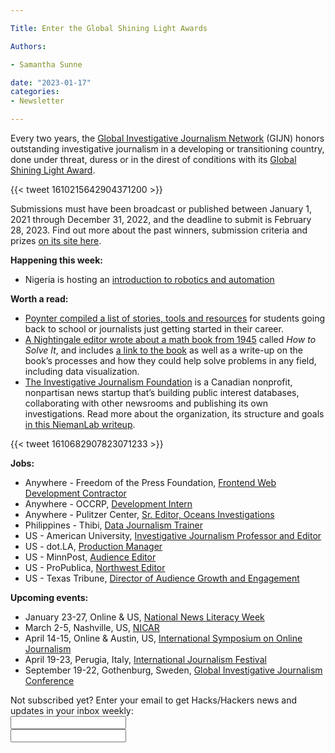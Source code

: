 ```yaml
---

Title: Enter the Global Shining Light Awards

Authors: 

- Samantha Sunne

date: "2023-01-17" 
categories: 
- Newsletter 

---
```


Every two years, the [Global Investigative Journalism Network](https://gijn.org/) (GIJN) honors outstanding investigative journalism in a developing or transitioning country, done under threat, duress or in the direst of conditions with its [Global Shining Light Award](https://gijc2023.org/awards/).

{{< tweet 1610215642904371200 >}}

Submissions must have been broadcast or published between January 1, 2021 through December 31, 2022, and the deadline to submit is February 28, 2023. Find out more about the past winners, submission criteria and prizes [on its site here](https://gijc2023.org/awards/).

**Happening this week:**



* Nigeria is hosting an [introduction to robotics and automation](https://us06web.zoom.us/meeting/register/tZIld-CtrD4vEtO7ninQBw4A7WXaVqjiv4Jn)

**Worth a read:**



* [Poynter compiled a list of stories, tools and resources](https://www.poynter.org/educators-students/2023/head-back-to-the-classroom-this-semester-armed-with-a-few-extra-links-and-resources/) for students going back to school or journalists just getting started in their career.
* [A Nightingale editor wrote about a math book from 1945](https://nightingaledvs.com/how-to-solve-it-and-by-it-i-mean-anything/) called _How to Solve It_, and includes [a link to the book](https://notendur.hi.is/hei2/teaching/Polya_HowToSolveIt.pdf) as well as a write-up on the book’s processes and how they could help solve problems in any field, including data visualization.
* [The Investigative Journalism Foundation](https://theijf.org/) is a Canadian nonprofit, nonpartisan news startup that’s building public interest databases, collaborating with other newsrooms and publishing its own investigations. Read more about the organization, its structure and goals [in this NiemanLab writeup](https://www.niemanlab.org/2023/01/canadas-propublica-is-sharing-the-databases-behind-its-hard-hitting-stories/).

{{< tweet 1610682907823071233 >}}

**Jobs:**



* Anywhere - Freedom of the Press Foundation, [Frontend Web Development Contractor](https://freedom.press/jobs/?gh_jid=4179792005&gh_src=02a10ec65us)
* Anywhere - OCCRP, [Development Intern](https://www.occrp.org/en/occrp-jobs/development-intern)
* Anywhere - Pulitzer Center, [Sr. Editor, Oceans Investigations](https://pulitzer-center-on-crisis-reporting.rippling-ats.com/job/541458/editor-oceans-investigations?s=cw)
* Philippines - Thibi, [Data Journalism Trainer](https://site.thibi.co/job-openings/philippines-based-data-journalism-trainer)
* US - American University, [Investigative Journalism Professor and Editor](https://www.ire.org/job-center/open-rank-investigative-journalism-and-executive-editor-of-the-investigative-reporting-workshop/)
* US - dot.LA, [Production Manager ](https://dotla.applytojob.com/apply/U9zKcYF7Sf/Production-Manager)
* US - MinnPost, [Audience Editor](https://www.ire.org/job-center/audience-editor-2/)
* US - ProPublica, [Northwest Editor](https://www.propublica.org/jobs/northwest-editor)
* US - Texas Tribune, [Director of Audience Growth and Engagement](https://www.texastribune.org/jobs/director-audience-growth-engagement/)

**Upcoming events:**



* January 23-27, Online & US, [National News Literacy Week](https://newslit.org/news-literacy-week/)
* March 2-5, Nashville, US, [NICAR](https://www.ire.org/training/conferences/nicar-2023/)
* April 14-15, Online & Austin, US, [International Symposium on Online Journalism](https://isoj.org/isoj-celebrates-a-successful-new-hybrid-model-and-announces-dates-for-2023-conference/)
* April 19-23, Perugia, Italy, [International Journalism Festival](https://www.journalismfestival.com/)
* September 19-22, Gothenburg, Sweden, [Global Investigative Journalism Conference](https://gijc2023.org/)

<div id="mc_embed_signup"><form id="mc-embedded-subscribe-form" class="validate" action="//hackshackers.us1.list-manage.com/subscribe/post?u=c56f2e53d5ed6ef87f8aaa75c&amp;id=fb2bc6f10b" method="post" name="mc-embedded-subscribe-form" novalidate="" target="_blank">

<div id="mc_embed_signup_scroll">

<div class="mc-field-group"><label for="mce-EMAIL">Not subscribed yet? Enter your email to get Hacks/Hackers news and updates in your inbox weekly:  </label></div>

<div class="mc-field-group"><input id="mce-EMAIL" class="required email" name="EMAIL" type="email" value="" /></div>

<!-- real people should not fill this in and expect good things - do not remove this or risk form bot signups-->

<div style="position: absolute; left: -5000px;"><input tabindex="-1" name="b_c56f2e53d5ed6ef87f8aaa75c_fb2bc6f10b" type="text" value="" /></div>

<div class="clear"><input id="mc-embedded-subscribe" class="button" name="subscribe" typ
